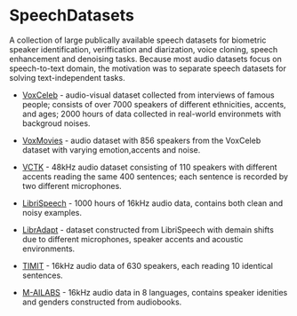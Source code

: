 # SpeechDatasets 

A collection of large publically available speech datasets for biometric speaker identification, veriffication and diarization, voice cloning, speech enhancement and denoising tasks. Because most audio datasets focus on speech-to-text domain, the motivation was to separate speech datasets for solving text-independent tasks.  

* [VoxCeleb](https://www.robots.ox.ac.uk/~vgg/data/voxceleb/) - audio-visual dataset collected from interviews of famous people; consists of over 7000 speakers of different ethnicities, accents, and ages; 2000 hours of data collected in real-world environmets with backgroud noises. 

* [VoxMovies](https://www.robots.ox.ac.uk/~vgg/data/voxmovies/) - audio dataset with 856 speakers from the VoxCeleb dataset with varying emotion,accents and noise.  

* [VCTK](https://datashare.ed.ac.uk/handle/10283/3443) - 48kHz audio dataset consisting of 110 speakers with different accents reading the same 400 sentences; each sentence is recorded by two different microphones.

* [LibriSpeech](http://www.openslr.org/12) - 1000 hours of 16kHz audio data, contains both clean and noisy examples. 

* [LibrAdapt](https://github.com/akhilmathurs/libriadapt) - dataset constructed from LibriSpeech with demain shifts due to different microphones, speaker accents and acoustic environments. 

* [TIMIT](https://www.kaggle.com/mfekadu/darpa-timit-acousticphonetic-continuous-speech) - 16kHz audio data of 630 speakers, each reading 10 identical sentences.   

* [M-AILABS](https://www.caito.de/2019/01/the-m-ailabs-speech-dataset/) - 16kHz audio data in 8 languages, contains speaker idenities and genders constructed from audiobooks.
